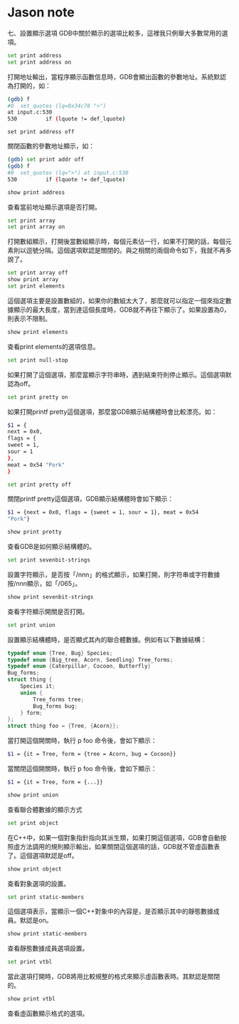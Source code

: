 # Jason note

七、設置顯示選項
GDB中關於顯示的選項比較多，這裡我只例舉大多數常用的選項。
```sh
set print address
set print address on
```

打開地址輸出，當程序顯示函數信息時，GDB會顯出函數的參數地址。系統默認為打開的，如：
```sh
(gdb) f
#0  set_quotes (lq=0x34c78 ">")
at input.c:530
530         if (lquote != def_lquote)
```
```
set print address off
```

關閉函數的參數地址顯示，如：
```sh
(gdb) set print addr off
(gdb) f
#0  set_quotes (lq=">") at input.c:530
530         if (lquote != def_lquote)
```

```sh
show print address
```

查看當前地址顯示選項是否打開。
```sh
set print array
set print array on
```

打開數組顯示，打開後當數組顯示時，每個元素佔一行，如果不打開的話，每個元素則以逗號分隔。這個選項默認是關閉的。與之相關的兩個命令如下，我就不再多說了。
```sh
set print array off
show print array
set print elements 
```

這個選項主要是設置數組的，如果你的數組太大了，那麼就可以指定一個來指定數據顯示的最大長度，當到達這個長度時，GDB就不再往下顯示了。如果設置為0，則表示不限制。
```sh
show print elements
```

查看print elements的選項信息。
```sh
set print null-stop 
```

如果打開了這個選項，那麼當顯示字符串時，遇到結束符則停止顯示。這個選項默認為off。
```sh
set print pretty on
```

如果打開printf pretty這個選項，那麼當GDB顯示結構體時會比較漂亮。如：
```sh
$1 = {
next = 0x0,
flags = {
sweet = 1,
sour = 1
},
meat = 0x54 "Pork"
}
```

```sh
set print pretty off
```

關閉printf pretty這個選項，GDB顯示結構體時會如下顯示：
```sh
$1 = {next = 0x0, flags = {sweet = 1, sour = 1}, meat = 0x54
"Pork"}
```

```sh
show print pretty
```

查看GDB是如何顯示結構體的。
```sh
set print sevenbit-strings 
```

設置字符顯示，是否按「/nnn」的格式顯示，如果打開，則字符串或字符數據按/nnn顯示，如「/065」。
```sh
show print sevenbit-strings
```

查看字符顯示開關是否打開。
```sh
set print union 
```

設置顯示結構體時，是否顯式其內的聯合體數據。例如有以下數據結構：
```c
typedef enum {Tree, Bug} Species;
typedef enum {Big_tree, Acorn, Seedling} Tree_forms;
typedef enum {Caterpillar, Cocoon, Butterfly}
Bug_forms;
struct thing {
    Species it;
    union {
        Tree_forms tree;
        Bug_forms bug;
    } form;
};
struct thing foo = {Tree, {Acorn}};
```

當打開這個開關時，執行 p foo 命令後，會如下顯示：

```sh
$1 = {it = Tree, form = {tree = Acorn, bug = Cocoon}}
```

當關閉這個開關時，執行 p foo 命令後，會如下顯示：
```sh
$1 = {it = Tree, form = {...}}
```
```sh
show print union
```

查看聯合體數據的顯示方式
```sh
set print object 
```

在C++中，如果一個對象指針指向其派生類，如果打開這個選項，GDB會自動按照虛方法調用的規則顯示輸出，如果關閉這個選項的話，GDB就不管虛函數表了。這個選項默認是off。
```sh
show print object
```

查看對象選項的設置。
```sh
set print static-members 
```

這個選項表示，當顯示一個C++對象中的內容是，是否顯示其中的靜態數據成員。默認是on。
```sh
show print static-members
```

查看靜態數據成員選項設置。
```sh
set print vtbl 
```

當此選項打開時，GDB將用比較規整的格式來顯示虛函數表時。其默認是關閉的。
```sh
show print vtbl
```

查看虛函數顯示格式的選項。


